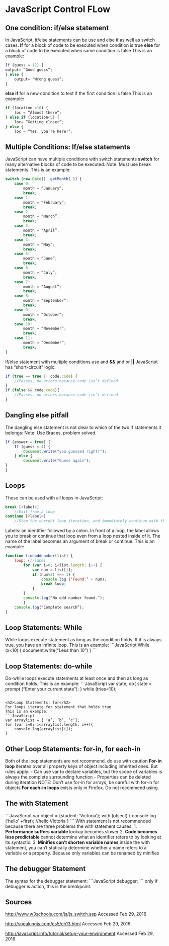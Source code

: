 <h1>JavaScript Control FLow</h1>


<h2>One condition: if/else statement</h2>

In JavaScript, if/else statements can be use and else if as well as switch cases. 
<b>If</b> for a block of code to be executed when condition is true
<b>else</b> for a block of code to be executed when same condition is false
This is an example:

```JavaScript
If (guess = 12) {
output= “Good guess”;
} else {
	output= “Wrong guess”;
}
```

<b>else if</b> for a new condition to test if the first condition is false
This is an example:

```JavaScript
if (location <10) {
	loc = “Almost there”;
} else if (location<5) {
	loc= “Getting closer”;
} else {
	loc = “Yes, you’re here!”;
```

<h2>Multiple Conditions: If/else statements</h2>

JavaScript can have multiple conditions with switch statements 
<b>switch</b> for many alternative blocks of code to be executed.
Note: Must use break statements.
This is an example:

```JavaScript
switch (new Date(). getMonth( )) {
	case 0:
		month = “January”;
		break;
	case 1:
		month = “February”;
		break;
	case 2:
		month = “March”;
		break;
	case 3:
		month = “April”;
		break;
	case 4:
		month = “May”;
		break;
	case 5:
		month = “June”;
		break;
	case 6:
		month = “July”;
		break;
	case 7:
		month = “August”;
		break;
	case 8:
		month = “September”;
		break;
	case 9:
		month = “October”;
		break;
	case 10:
		month = “November”;
		break;
	case 11:
		month = “December”;
		break;
}
```

If/else statement with multiple conditions use and <b> &&</b> and or <b>||</b>
JavaScript has “short-circuit” logic:

```JavaScript
If (true == true || code.code) {
	//Passes, no errors because code isn’t defined
}
If (false && code.code){
	//Passes, no errors because code isn’t defined
}
```

<h2>Dangling else pitfall</h2>

The dangling else statement is not clear to which of the two if statements it belongs:
Note: Use Braces, problem solved. 

```JavaScript
If (answer = true) {
	If (guess = 4) {
		document.write("you guessed right!");
	} else {
		document.write("Guess again");
}
}
```
<h2>Loops</h2>

These can be used with all loops in JavaScript:
```JavaScript
break [<label>]  
	//Exit from a loop
continue [<label>]
	//Stop the current loop iteration, and immediately continue with the next one
```

Labels: an identifier followed by a colon. In front of a loop, the label allows you to break or continue that loop even from a loop nested inside of it. The name of the label becomes an argument of break or continue.
This is an example:

```JavaScript
function findoddnumber(list) {
	loop: {//label
		for (var i=0; i<list.length; i++) {
			var num = list[i];
			if (num%2) === 1) {
				console.log (‘Found:’ + num);
				break loop;
			}
		}
		console.log(“No odd number found.”);
		}
	console.log(“Complete search”);
}

```
<h2>Loop Statements: While </h2>
While loops execute statement as long as the condition holds. If it is always true, you have an infinite loop.
This is an example:
```JavaScript
While (x<10) {
	document.write(“Less than 10”)
}
```
<h2>Loop Statements: do-while </h2>
Do-while loops execute statements at least once and then as long as condition holds. 
This is an example: 
```JavaScript
var state;
do{
	state = prompt (“Enter your current state”);
} while (tries<10);

```

<h2>Loop Statements: for</h2>
For loops iterate for statement that holds true
This is an example:
```JavaScript
var arraylist = [ ‘a’, ‘b’, ‘c’];
for (var i=0; i<arraylist.length, i++){
	console.log(arraylist[i]);
}
```
<h2>Other Loop Statements: for-in, for each-in</h2>
Both of the loop statements are not recommend, do use with caution 
<b>For-in loop</b> iterates over all property keys of object including inherited ones. But rules apply:
-	Can use var to declare variables, but the scope of variables is always the complete surrounding function
-	Properties can be deleted during iteration
NOTE: Don’t use for-in for arrays, be careful with for-in for objects
<b>For each-in loops</b> exists only in Firefox. Do not recommend using. 

<h2>The with Statement </h2>
```JavaScript
var object = {student: ‘Victoria’};
with (object) {
	console.log (‘hello’ +first); //hello Victoria 
}
```
With statement is not recommended because there are three problems the with statement causes:
1.	<b>Performance suffers variable</b> lookup becomes slower
2.	<b>Code becomes less predictable</b> cannot determine what an identifier refers to by looking at its syntactic. 
3.	<b>Minifies can’t shorten variable names</b> inside the with statement, you can’t statically determine whether a name refers to a variable or a property. Because only variables can be renamed by minifies 

<h2>The debugger Statement</h2>
The syntax for the debugger statement:
```JavaScript
debugger;
```
only if debugger is action, this is the breakpoint. 


<h2>Sources</h2>

http://www.w3schools.com/js/js_switch.asp Accessed Feb 29, 2016

http://speakingjs.com/es5/ch13.html Accessed Feb 29, 2016

http://javascript.info/tutorial/setup-your-environment Accessed Feb 29, 2016

	









